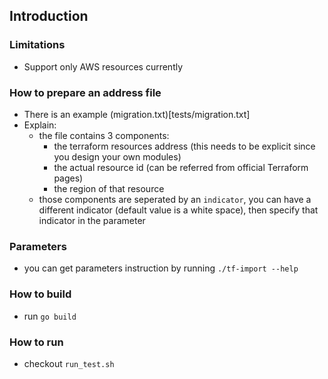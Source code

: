 ## Introduction

### Limitations
-   Support only AWS resources currently

### How to prepare an address file
- There is an example (migration.txt)[tests/migration.txt]
- Explain:
    -   the file contains 3 components:
        -   the terraform resources address (this needs to be explicit since you design your own modules)
        -   the actual resource id (can be referred from official Terraform pages)
        -   the region of that resource
    -   those components are seperated by an `indicator`, you can have a different indicator (default value is a white space), then specify that indicator in the parameter

### Parameters
- you can get parameters instruction by running `./tf-import --help`

### How to build
- run `go build`

### How to run
- checkout `run_test.sh`
